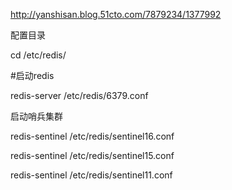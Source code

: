 

http://yanshisan.blog.51cto.com/7879234/1377992

配置目录

cd /etc/redis/



\#启动redis

redis-server /etc/redis/6379.conf



启动哨兵集群

redis-sentinel /etc/redis/sentinel16.conf

redis-sentinel /etc/redis/sentinel15.conf

redis-sentinel /etc/redis/sentinel11.conf

